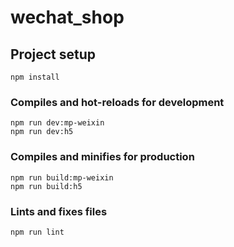 # wechat_shop

## Project setup
```
npm install
```

### Compiles and hot-reloads for development
```
npm run dev:mp-weixin
npm run dev:h5
```

### Compiles and minifies for production
```
npm run build:mp-weixin
npm run build:h5
```

### Lints and fixes files
```
npm run lint
```
